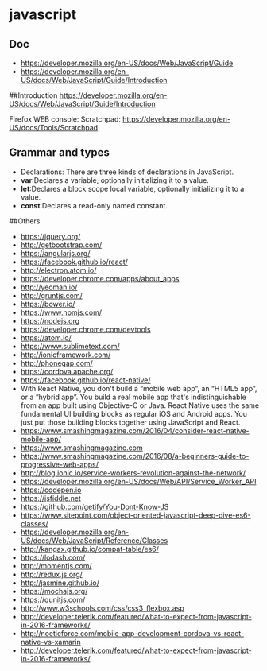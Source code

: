 # javascript

## Doc
- https://developer.mozilla.org/en-US/docs/Web/JavaScript/Guide
- https://developer.mozilla.org/en-US/docs/Web/JavaScript/Guide/Introduction

##Introduction
https://developer.mozilla.org/en-US/docs/Web/JavaScript/Guide/Introduction

Firefox WEB console: Scratchpad: https://developer.mozilla.org/en-US/docs/Tools/Scratchpad
## Grammar and types

- Declarations:
 There are three kinds of declarations in JavaScript.
 - **var**:Declares a variable, optionally initializing it to a value.
 - **let**:Declares a block scope local variable, optionally initializing it to a value.
 - **const**:Declares a read-only named constant.

##Others
- https://jquery.org/
- http://getbootstrap.com/
- https://angularjs.org/
- https://facebook.github.io/react/
- http://electron.atom.io/
- https://developer.chrome.com/apps/about_apps
- http://yeoman.io/
- http://gruntjs.com/
- https://bower.io/
- https://www.npmjs.com/
- https://nodejs.org
- https://developer.chrome.com/devtools
- https://atom.io/
- https://www.sublimetext.com/
- http://ionicframework.com/
- http://phonegap.com/
- https://cordova.apache.org/
- https://facebook.github.io/react-native/
 - With React Native, you don't build a “mobile web app”, an “HTML5 app”, or a “hybrid app”. You build a real mobile app that's indistinguishable from an app built using Objective-C or Java. React Native uses the same fundamental UI building blocks as regular iOS and Android apps. You just put those building blocks together using JavaScript and React.
 - https://www.smashingmagazine.com/2016/04/consider-react-native-mobile-app/ 
- https://www.smashingmagazine.com
- https://www.smashingmagazine.com/2016/08/a-beginners-guide-to-progressive-web-apps/
- http://blog.ionic.io/service-workers-revolution-against-the-network/
- https://developer.mozilla.org/en-US/docs/Web/API/Service_Worker_API
- https://codepen.io
- https://jsfiddle.net
- https://github.com/getify/You-Dont-Know-JS
- https://www.sitepoint.com/object-oriented-javascript-deep-dive-es6-classes/
- https://developer.mozilla.org/en-US/docs/Web/JavaScript/Reference/Classes
- http://kangax.github.io/compat-table/es6/
- https://lodash.com/
- http://momentjs.com/
- http://redux.js.org/
- http://jasmine.github.io/
- https://mochajs.org/
- https://qunitjs.com/
- http://www.w3schools.com/css/css3_flexbox.asp
- http://developer.telerik.com/featured/what-to-expect-from-javascript-in-2016-frameworks/
- http://noeticforce.com/mobile-app-development-cordova-vs-react-native-vs-xamarin
- http://developer.telerik.com/featured/what-to-expect-from-javascript-in-2016-frameworks/
 

